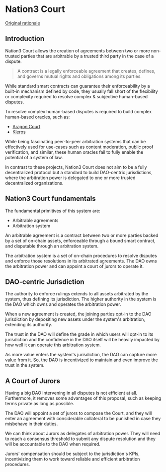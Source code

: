 # Nation3 Court <!-- omit in toc -->

[Original rationale](https://forum.nation3.org/t/nation3-court-a-backbone-to-bootstrap-a-circular-economy-by-increasing-trust-between-citizens/553)

## Introduction

Nation3 Court allows the creation of agreements between two or more non-trusted parties that are arbitrable by a trusted third party in the case of a dispute.

> A contract is a legally enforceable agreement that creates, defines, and governs mutual rights and obligations among its parties.

While standard smart contracts can guarantee their enforceability by a built-in mechanism defined by code, they usually fall short of the flexibility or complexity required to resolve complex & subjective human-based disputes.

To resolve complex human-based disputes is required to build complex human-based oracles, such as:

- [Aragon Court](https://github.com/aragon/aragon-court)
- [Kleros](https://github.com/kleros)

While being fascinating peer-to-peer arbitration systems that can be effectively used for use-cases such as content moderation, public proof verification, and similar, these human oracles fail to fully enable the potential of a system of law.

In contrast to these projects, Nation3 Court does not aim to be a fully decentralized protocol but a standard to build DAO-centric jurisdictions, where the arbitration power is delegated to one or more trusted decentralized organizations.

## Nation3 Court fundamentals

The fundamental primitives of this system are:

- Arbitrable agreements
- Arbitration system

An arbitrable agreement is a contract between two or more parties backed by a set of on-chain assets, enforceable through a bound smart contract, and disputable through an arbitration system.

The arbitration system is a set of on-chain procedures to resolve disputes and enforce those resolutions in its arbitrated agreements. The DAO owns the arbitration power and can appoint a court of jurors to operate it.

## DAO-centric Jurisdiction

The authority to enforce rulings extends to all assets arbitrated by the system, thus defining its jurisdiction. The higher authority in the system is the DAO which owns and operates the arbitration power.

When a new agreement is created, the joining parties opt-in to the DAO jurisdiction by depositing new assets under the system's arbitration, extending its authority.

The trust in the DAO will define the grade in which users will opt-in to its jurisdiction and the confidence in the DAO itself will be heavily impacted by how well it can operate this arbitration system.

As more value enters the system's jurisdiction, the DAO can capture more value from it. So, the DAO is incentivized to maintain and even improve the trust in the system.

## A Court of Jurors

Having a big DAO intervening in all disputes is not efficient at all. Furthermore, it removes some advantages of this proposal, such as keeping terms private as long as possible. 

The DAO will appoint a set of jurors to compose the Court, and they will enter an agreement with considerable collateral to be punished in case they misbehave in their duties.

We can think about Jurors as delegates of arbitration power. They will need to reach a consensus threshold to submit any dispute resolution and they will be accountable to the DAO when required.

Jurors' compensation should be subject to the jurisdiction's KPIs, incentivizing them to work toward reliable and efficient arbitration procedures.
